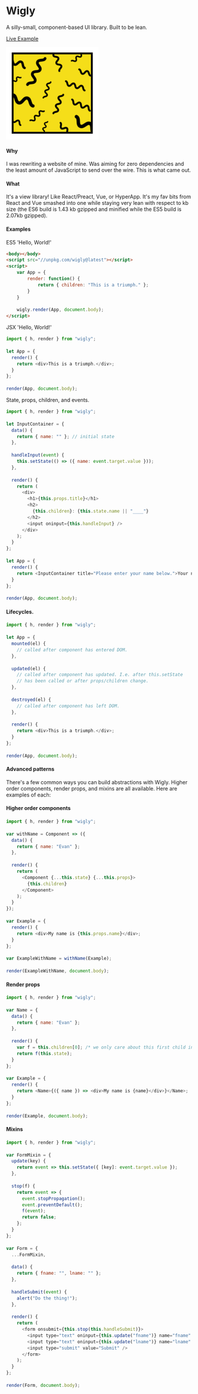 # Wigly

A silly-small, component-based UI library. Built to be lean.

[Live Example](https://codepen.io/minieggs40/project/editor/AwGdww)

<img src="https://raw.githubusercontent.com/mini-eggs/Wigly/master/assets/wigly_final.png" 
     data-canonical-src="https://raw.githubusercontent.com/mini-eggs/Wigly/master/assets/wigly_final.png" width="250" />

#### Why

I was rewriting a website of mine. Was aiming for zero dependencies and the least amount of JavaScript to send over the wire. This is what came out.

#### What

It's a view library! Like React/Preact, Vue, or HyperApp. It's my fav bits from React and Vue smashed into one while staying very lean with respect to kb size (the ES6 build is 1.43 kb gzipped and minified while the ES5 build is 2.07kb gzipped).

#### Examples

ES5 'Hello, World!'

```html
<body></body>
<script src="//unpkg.com/wigly@latest"></script>
<script>
    var App = {
        render: function() {
            return { children: "This is a triumph." };
        }
    }

    wigly.render(App, document.body);
</script>
```

JSX 'Hello, World!'

```javascript
import { h, render } from "wigly";

let App = {
  render() {
    return <div>This is a triumph.</div>;
  }
};

render(App, document.body);
```

State, props, children, and events.

```javascript
import { h, render } from "wigly";

let InputContainer = {
  data() {
    return { name: "" }; // initial state
  },

  handleInput(event) {
    this.setState(() => ({ name: event.target.value }));
  },

  render() {
    return (
      <div>
        <h1>{this.props.title}</h1>
        <h2>
          {this.children}: {this.state.name || "____"}
        </h2>
        <input oninput={this.handleInput} />
      </div>
    );
  }
};

let App = {
  render() {
    return <InputContainer title="Please enter your name below.">Your name is</InputContainer>;
  }
};

render(App, document.body);
```

#### Lifecycles.

```javascript
import { h, render } from "wigly";

let App = {
  mounted(el) {
    // called after component has entered DOM.
  },

  updated(el) {
    // called after component has updated. I.e. after this.setState
    // has been called or after props/children change.
  },

  destroyed(el) {
    // called after component has left DOM.
  },

  render() {
    return <div>This is a triumph.</div>;
  }
};

render(App, document.body);
```

#### Advanced patterns

There's a few common ways you can build abstractions with Wigly. Higher order components, render props, and mixins are all available. Here are examples of each:

#### Higher order components

```javascript
import { h, render } from "wigly";

var withName = Component => ({
  data() {
    return { name: "Evan" };
  },

  render() {
    return (
      <Component {...this.state} {...this.props}>
        {this.children}
      </Component>
    );
  }
});

var Example = {
  render() {
    return <div>My name is {this.props.name}</div>;
  }
};

var ExampleWithName = withName(Example);

render(ExampleWithName, document.body);
```

#### Render props

```javascript
import { h, render } from "wigly";

var Name = {
  data() {
    return { name: "Evan" };
  },

  render() {
    var f = this.children[0]; /* we only care about this first child in this example */
    return f(this.state);
  }
};

var Example = {
  render() {
    return <Name>{({ name }) => <div>My name is {name}</div>}</Name>;
  }
};

render(Example, document.body);
```

#### Mixins

```javascript
import { h, render } from "wigly";

var FormMixin = {
  update(key) {
    return event => this.setState({ [key]: event.target.value });
  },

  stop(f) {
    return event => {
      event.stopPropagation();
      event.preventDefault();
      f(event);
      return false;
    };
  }
};

var Form = {
  ...FormMixin,

  data() {
    return { fname: "", lname: "" };
  },

  handleSubmit(event) {
    alert("Do the thing!");
  },

  render() {
    return (
      <form onsubmit={this.stop(this.handleSubmit)}>
        <input type="text" oninput={this.update("fname")} name="fname" placeholder="First Name" />
        <input type="text" oninput={this.update("lname")} name="lname" placeholder="Last Name" />
        <input type="submit" value="Submit" />
      </form>
    );
  }
};

render(Form, document.body);
```
